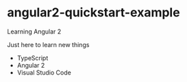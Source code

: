 # angular2-quickstart-example
Learning Angular 2

Just here to learn new things

* TypeScript
* Angular 2
* Visual Studio Code
